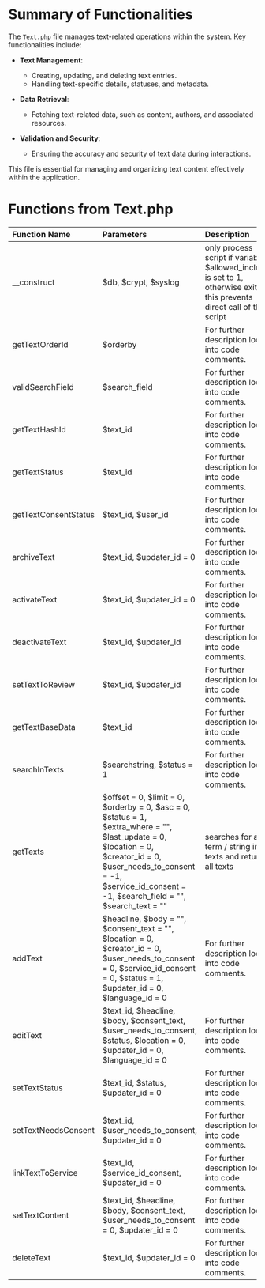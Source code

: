 # Summary of Functionalities


The `Text.php` file manages text-related operations within the system. Key functionalities include:

- **Text Management**:
  - Creating, updating, and deleting text entries.
  - Handling text-specific details, statuses, and metadata.

- **Data Retrieval**:
  - Fetching text-related data, such as content, authors, and associated resources.

- **Validation and Security**:
  - Ensuring the accuracy and security of text data during interactions.

This file is essential for managing and organizing text content effectively within the application.


# Functions from Text.php

| Function Name        | Parameters                                                                                                                                                                                                                      | Description                                                                                                           |
|:---------------------|:--------------------------------------------------------------------------------------------------------------------------------------------------------------------------------------------------------------------------------|:----------------------------------------------------------------------------------------------------------------------|
| __construct          | $db, $crypt, $syslog                                                                                                                                                                                                            | only process script if variable $allowed_include is set to 1, otherwise exit this prevents direct call of this script |
| getTextOrderId       | $orderby                                                                                                                                                                                                                        | For further description look into code comments.                                                                                              |
| validSearchField     | $search_field                                                                                                                                                                                                                   | For further description look into code comments.                                                                                              |
| getTextHashId        | $text_id                                                                                                                                                                                                                        | For further description look into code comments.                                                                                              |
| getTextStatus        | $text_id                                                                                                                                                                                                                        | For further description look into code comments.                                                                                              |
| getTextConsentStatus | $text_id, $user_id                                                                                                                                                                                                              | For further description look into code comments.                                                                                              |
| archiveText          | $text_id, $updater_id = 0                                                                                                                                                                                                       | For further description look into code comments.                                                                                              |
| activateText         | $text_id, $updater_id = 0                                                                                                                                                                                                       | For further description look into code comments.                                                                                              |
| deactivateText       | $text_id, $updater_id                                                                                                                                                                                                           | For further description look into code comments.                                                                                              |
| setTextToReview      | $text_id, $updater_id                                                                                                                                                                                                           | For further description look into code comments.                                                                                              |
| getTextBaseData      | $text_id                                                                                                                                                                                                                        | For further description look into code comments.                                                                                              |
| searchInTexts        | $searchstring, $status = 1                                                                                                                                                                                                      | For further description look into code comments.                                                                                              |
| getTexts             | $offset = 0, $limit = 0, $orderby = 0, $asc = 0, $status = 1, $extra_where = "", $last_update = 0, $location = 0, $creator_id = 0, $user_needs_to_consent = -1, $service_id_consent = -1, $search_field = "", $search_text = "" | searches for a term / string in texts and returns all texts                                                           |
| addText              | $headline, $body = "", $consent_text = "", $location = 0, $creator_id = 0, $user_needs_to_consent = 0, $service_id_consent = 0, $status = 1, $updater_id = 0, $language_id = 0                                                  | For further description look into code comments.                                                                                              |
| editText             | $text_id, $headline, $body, $consent_text, $user_needs_to_consent, $status, $location = 0, $updater_id = 0, $language_id = 0                                                                                                    | For further description look into code comments.                                                                                              |
| setTextStatus        | $text_id, $status, $updater_id = 0                                                                                                                                                                                              | For further description look into code comments.                                                                                              |
| setTextNeedsConsent  | $text_id, $user_needs_to_consent, $updater_id = 0                                                                                                                                                                               | For further description look into code comments.                                                                                              |
| linkTextToService    | $text_id, $service_id_consent, $updater_id = 0                                                                                                                                                                                  | For further description look into code comments.                                                                                              |
| setTextContent       | $text_id, $headline, $body, $consent_text, $user_needs_to_consent = 0, $updater_id = 0                                                                                                                                          | For further description look into code comments.                                                                                              |
| deleteText           | $text_id, $updater_id = 0                                                                                                                                                                                                       | For further description look into code comments.                                                                                              |

